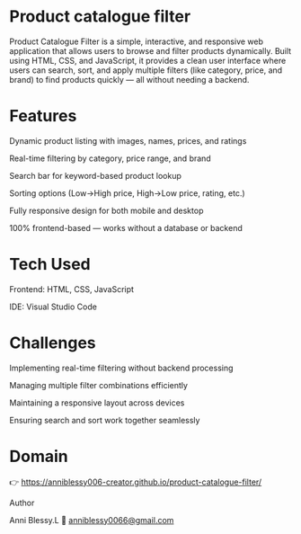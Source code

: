 # Product catalogue filter

Product Catalogue Filter is a simple, interactive, and responsive web application that allows users to browse and filter products dynamically. Built using HTML, CSS, and JavaScript, it provides a clean user interface where users can search, sort, and apply multiple filters (like category, price, and brand) to find products quickly — all without needing a backend.

# Features

 Dynamic product listing with images, names, prices, and ratings

 Real-time filtering by category, price range, and brand

 Search bar for keyword-based product lookup

 Sorting options (Low→High price, High→Low price, rating, etc.)

 Fully responsive design for both mobile and desktop

 100% frontend-based — works without a database or backend

# Tech Used

Frontend: HTML, CSS, JavaScript

IDE: Visual Studio Code

# Challenges

 Implementing real-time filtering without backend processing

 Managing multiple filter combinations efficiently

 Maintaining a responsive layout across devices

 Ensuring search and sort work together seamlessly

# Domain


👉 https://anniblessy006-creator.github.io/product-catalogue-filter/
 
Author

Anni Blessy.L
📩 anniblessy0066@gmail.com

